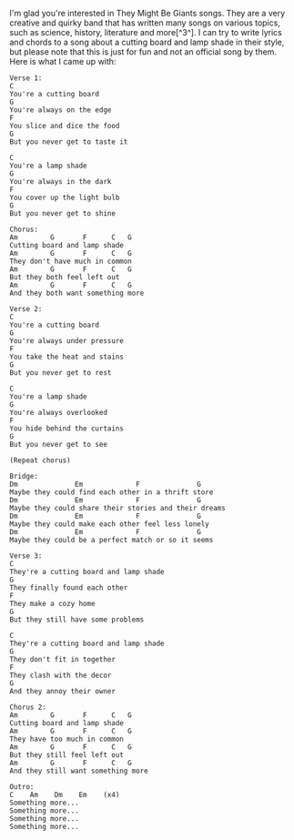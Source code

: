 I'm glad you're interested in They Might Be Giants songs. They are a very creative and quirky band that has written many songs on various topics, such as science, history, literature and more[^3^]. I can try to write lyrics and chords to a song about a cutting board and lamp shade in their style, but please note that this is just for fun and not an official song by them. Here is what I came up with:

```
Verse 1:
C
You're a cutting board
G
You're always on the edge
F
You slice and dice the food
G
But you never get to taste it

C
You're a lamp shade
G
You're always in the dark
F
You cover up the light bulb
G
But you never get to shine

Chorus:
Am        G       F      C   G 
Cutting board and lamp shade 
Am        G       F      C   G 
They don't have much in common 
Am        G       F      C   G 
But they both feel left out 
Am        G       F      C   G 
And they both want something more 

Verse 2:
C
You're a cutting board
G
You're always under pressure
F
You take the heat and stains 
G  
But you never get to rest 

C  
You're a lamp shade  
G  
You're always overlooked  
F  
You hide behind the curtains  
G  
But you never get to see  

(Repeat chorus)

Bridge: 
Dm              Em             F              G   
Maybe they could find each other in a thrift store   
Dm              Em             F              G   
Maybe they could share their stories and their dreams   
Dm              Em             F              G   
Maybe they could make each other feel less lonely   
Dm              Em             F              G   
Maybe they could be a perfect match or so it seems   

Verse 3: 
C  
They're a cutting board and lamp shade  
G  
They finally found each other  
F  
They make a cozy home  
G  
But they still have some problems  

C  
They're a cutting board and lamp shade    
G    
They don't fit in together    
F    
They clash with the decor    
G    
And they annoy their owner    

Chorus 2:     
Am        G       F      C   G     
Cutting board and lamp shade     
Am        G       F      C   G     
They have too much in common     
Am        G       F      C   G     
But they still feel left out     
Am        G       F      C   G     
And they still want something more     

Outro:      
C    Am    Dm    Em    (x4)      
Something more...      
Something more...      
Something more...      
Something more...
```